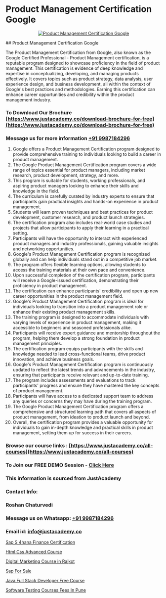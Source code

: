 # Product Management Certification Google

<p align="center">
  <a href="https://justacademy.co/course-detail/pmp-certification-training">
    <img src="https://justacademy.co/storage2/course_image/1709713463_course_image.webp" alt="Product Management Certification Google">
  </a>
</p>
## Product Management Certification Google

The Product Management Certification from Google, also known as the Google Certified Professional - Product Management certification, is a reputable program designed to showcase proficiency in the field of product management. This certification is evidence of deep knowledge and expertise in conceptualizing, developing, and managing products effectively. It covers topics such as product strategy, data analysis, user experience design, and business development, all within the context of Google's best practices and methodologies. Earning this certification can enhance career opportunities and credibility within the product management industry.
### To Download Our Brochure [https://www.justacademy.co/download-brochure-for-free](https://www.justacademy.co/download-brochure-for-free)
### Message us for more information [+91 9987184296](https://api.whatsapp.com/send?phone=919987184296)
1) Google offers a Product Management Certification program designed to provide comprehensive training to individuals looking to build a career in product management.
2) The Google Product Management Certification program covers a wide range of topics essential for product managers, including market research, product development, strategy, and more.
3) This program is suitable for students, working professionals, and aspiring product managers looking to enhance their skills and knowledge in the field.
4) The curriculum is carefully curated by industry experts to ensure that participants gain practical insights and hands-on experience in product management.
5) Students will learn proven techniques and best practices for product development, customer research, and product launch strategies.
6) The certification program also includes real-world case studies and projects that allow participants to apply their learning in a practical setting.
7) Participants will have the opportunity to interact with experienced product managers and industry professionals, gaining valuable insights and networking opportunities.
8) Google's Product Management Certification program is recognized globally and can help individuals stand out in a competitive job market.
9) The program offers flexible learning options, allowing students to access the training materials at their own pace and convenience.
10) Upon successful completion of the certification program, participants will receive a Google-issued certification, demonstrating their proficiency in product management.
11) The certification can enhance participants' credibility and open up new career opportunities in the product management field.
12) Google's Product Management Certification program is ideal for individuals looking to transition into a product management role or enhance their existing product management skills.
13) The training program is designed to accommodate individuals with varying levels of experience in product management, making it accessible to beginners and seasoned professionals alike.
14) Participants will receive expert guidance and mentorship throughout the program, helping them develop a strong foundation in product management principles.
15) The certification program equips participants with the skills and knowledge needed to lead cross-functional teams, drive product innovation, and achieve business goals.
16) Google's Product Management Certification program is continuously updated to reflect the latest trends and advancements in the industry, ensuring that participants receive relevant and up-to-date training.
17) The program includes assessments and evaluations to track participants' progress and ensure they have mastered the key concepts of product management.
18) Participants will have access to a dedicated support team to address any queries or concerns they may have during the training program.
19) The Google Product Management Certification program offers a comprehensive and structured learning path that covers all aspects of product management, from ideation to product launch and beyond.
20) Overall, the certification program provides a valuable opportunity for individuals to gain in-depth knowledge and practical skills in product management, setting them up for success in their careers.

### Browse our course links : [https://www.justacademy.co/all-courses](https://www.justacademy.co/all-courses) 
### To Join our FREE DEMO Session - [Click Here](https://www.justacademy.co/register-for-course-demo)


### This information is sourced from JustAcademy
### Contact Info:
### Roshan Chaturvedi
### Message us on Whatsapp: [+91 9987184296](https://api.whatsapp.com/send?phone=919987184296)
### Email id: [info@justacademy.co](mailto:info@justacademy.co)
                
[Sap S 4hana Finance Certification](https://www.linkedin.com/pulse/sap-4hana-finance-certification-justacademy-hyderabad-jc02c/)

[Html Css Advanced Course](https://www.linkedin.com/pulse/html-css-advanced-course-justacademy-leicester-7mbie?trackingId=bj1n7%2B9VmzswusBEHh9tTg%3D%3D&lipi=urn%3Ali%3Apage%3Ad_flagship3_company_admin%3B1N%2B9%2FJq5QI2e255siM24eQ%3D%3D)

[Digital Marketing Course in Rajkot](https://medium.com/@abhidnya.1068/digital-marketing-course-in-rajkot-f1dc3026e4cb)

[Sap For Sale](https://medium.com/@akanshapatil/sap-for-sale-1a977c88e517)

[Java Full Stack Developer Free Course](https://justacademyin.github.io/justacademy/java-full-stack-developer-free-course)

[Software Testing Courses Fees In Pune](https://justacademyin.github.io/justacademy/software-testing-courses-fees-in-pune)

